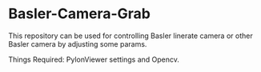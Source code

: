 # Basler-Camera-Grab
This repository can be used for controlling Basler linerate camera or other Basler camera by adjusting some params.

Things Required: PylonViewer settings and Opencv.
